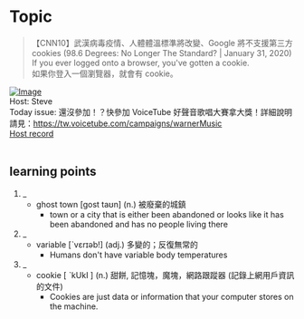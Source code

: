 # Topic

> 【CNN10】武漢病毒疫情、人體體溫標準將改變、Google 將不支援第三方 cookies (98.6 Degrees: No Longer The Standard? | January 31, 2020) <br>
> If you ever logged onto a browser, you've gotten a cookie. <br>
> 如果你登入一個瀏覽器，就會有 cookie。 <br>

[![Image](https://cdn.voicetube.com/assets/thumbnails/fZzlibzvlSY.jpg)](https://www.youtube.com/embed/fZzlibzvlSY?rel=0&showinfo=0&cc_load_policy=0&controls=1&autoplay=1&iv_load_policy=3&playsinline=1&wmode=transparent&start=347&end=352&enablejsapi=1&origin=https://tw.voicetube.com&widgetid=1)<br>
Host: Steve
<br>Today issue: 還沒參加！？快參加 VoiceTube 好聲音歌唱大賽拿大獎！詳細說明請見：https://tw.voicetube.com/campaigns/warnerMusic
<br>
[Host record](https://cdn.voicetube.com/tmp/everyday_records/stephen_vt_44701/3952.mp3)
<br><br>
## learning points
1. _
	* ghost town [gost taʊn] (n.) 被廢棄的城鎮
		- town or a city that is either been abandoned or looks like it has been abandoned and has no people living there
2. _
	* variable [ˋvɛrɪəb!] (adj.) 多變的；反復無常的
		- Humans don't have variable body temperatures
3. _
	* cookie [ ˋkUkI ] (n.) 甜餅, 記憶塊，魔塊，網路跟蹤器 (記錄上網用戶資訊的文件)
		- Cookies are just data or information that your computer stores on the machine.

